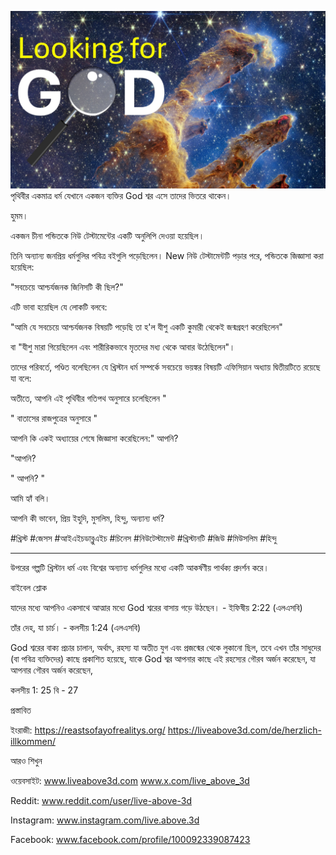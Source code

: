 ![Video cover image](../cover.jpg)
পৃথিবীর একমাত্র ধর্ম যেখানে একজন ব্যক্তির God শ্বর এসে তাদের ভিতরে থাকেন।

হুমম।

একজন চীনা পন্ডিতকে নিউ টেস্টামেন্টের একটি অনুলিপি দেওয়া হয়েছিল।

তিনি অন্যান্য জনপ্রিয় ধর্মগুলির পবিত্র বইগুলি পড়েছিলেন। New নিউ টেস্টামেন্টটি পড়ার পরে, পন্ডিতকে জিজ্ঞাসা করা হয়েছিল:

"সবচেয়ে আশ্চর্যজনক জিনিসটি কী ছিল?"

এটি ভাবা হয়েছিল যে লোকটি বলবে:

"আমি যে সবচেয়ে আশ্চর্যজনক বিষয়টি পড়েছি তা হ'ল যীশু একটি কুমারী থেকেই জন্মগ্রহণ করেছিলেন"

বা "যীশু মারা গিয়েছিলেন এবং শারীরিকভাবে মৃতদের মধ্য থেকে আবার উঠেছিলেন"।

তাদের পরিবর্তে, পণ্ডিত বলেছিলেন যে খ্রিস্টান ধর্ম সম্পর্কে সবচেয়ে ভয়ঙ্কর বিষয়টি এফিসিয়ান অধ্যায় দ্বিতীয়টিতে রয়েছে যা বলে:

অতীতে, আপনি এই পৃথিবীর গতিপথ অনুসারে চলেছিলেন "

" বাতাসের রাজপুত্রের অনুসারে "

আপনি কি একই অধ্যায়ের শেষে জিজ্ঞাসা করেছিলেন:" আপনি?

"আপনি?

" আপনি? "

আমি হ্যাঁ বলি।

আপনি কী ভাবেন, প্রিয় ইহুদি, মুসলিম, হিন্দু, অন্যান্য ধর্ম?

#খ্রিস্ট #জেসস #আইএইচডাব্লুএইচ #চিনেস #নিউটেস্টামেন্ট #খ্রিস্টানটি #জিউ #মিউসলিম #হিন্দু

---

উপরের গল্পটি খ্রিস্টান ধর্ম এবং বিশ্বের অন্যান্য ধর্মগুলির মধ্যে একটি আকর্ষণীয় পার্থক্য প্রদর্শন করে।

বাইবেল শ্লোক


যাদের মধ্যে আপনিও একসাথে আত্মার মধ্যে God শ্বরের বাসায় গড়ে উঠছেন। - ইফিষীয় 2:22 (এলএসবি)

তাঁর দেহ, যা চার্চ। - কলসীয় 1:24 (এলএসবি)


God শ্বরের বাক্য প্রচার চালান, অর্থাৎ, রহস্য যা অতীত যুগ এবং প্রজন্মের থেকে লুকানো ছিল, তবে এখন তাঁর সাধুদের (বা পবিত্র ব্যক্তিদের) কাছে প্রকাশিত হয়েছে, যাকে God শ্বর আপনার কাছে এই রহস্যের গৌরব অর্জন করেছেন, যা আপনার গৌরব অর্জন করেছেন,

কলসীয় 1: 25 বি - 27

প্রস্তাবিত


ইংরাজী: https://reastsofayofrealitys.org/ https://liveabove3d.com/de/herzlich-illkommen/

আরও শিখুন

ওয়েবসাইট: www.liveabove3d.com www.x.com/live_above_3d

Reddit: www.reddit.com/user/live-above-3d

Instagram: www.instagram.com/live.above.3d


Facebook: www.facebook.com/profile/100092339087423










